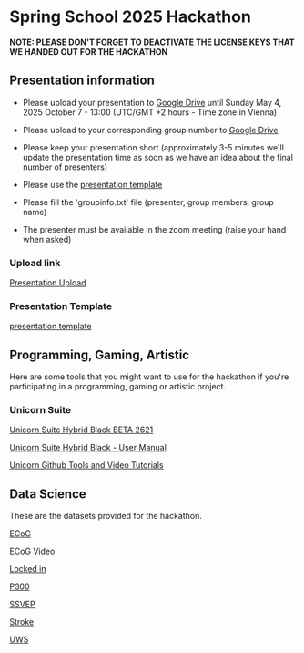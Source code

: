# Spring School 2025 Hackathon

**NOTE: PLEASE DON'T FORGET TO DEACTIVATE THE LICENSE KEYS THAT WE HANDED OUT FOR THE HACKATHON** 

## Presentation information

- Please upload your presentation to [Google Drive](https://drive.google.com/drive/folders/1hIZPrqU63-fOdyZPtKqeAqoV6OLapONT?usp=sharing) until Sunday May 4, 2025  October 7 - 13:00 (UTC/GMT +2 hours - Time zone in Vienna)

- Please upload to your corresponding group number to [Google Drive](https://drive.google.com/drive/folders/1hIZPrqU63-fOdyZPtKqeAqoV6OLapONT?usp=sharing)

- Please keep your presentation short (approximately 3-5 minutes we'll update the presentation time as soon as we have an idea about the final number of presenters)

- Please use the [presentation template ](./Presentation%20Template/template-hackathon-presentation.pptx)

- Please fill the 'groupinfo.txt' file (presenter, group members, group name)

- The presenter must be available in the zoom meeting (raise your hand when asked)

### Upload link

[Presentation Upload](https://drive.google.com/drive/folders/1hIZPrqU63-fOdyZPtKqeAqoV6OLapONT?usp=sharing)

### Presentation Template

[presentation template ](./Presentation%20Template/template-hackathon-presentation.pptx)

## Programming, Gaming, Artistic

Here are some tools that you might want to use for the hackathon if you're participating in a programming, gaming or artistic project.

### Unicorn Suite

[Unicorn Suite Hybrid Black BETA 2621](https://github.com/unicorn-bi/Unicorn-Suite-Hybrid-Black-User-Manual/releases/download/UnicornSuiteHybridBlackBeta124002621/Unicorn.Suite.1.24.00.BETA.2621.zip)

[Unicorn Suite Hybrid Black - User Manual](https://github.com/unicorn-bi/Unicorn-Suite-Hybrid-Black-User-Manual)

[Unicorn Github Tools and Video Tutorials](https://github.com/unicorn-bi/Unicorn-Suite-Hybrid-Black)

## Data Science

These are the datasets provided for the hackathon.

[ECoG](https://www.gtec.at/downloads_QyTs23/Hackathon/ecog.rar)

[ECoG Video](https://www.gtec.at/downloads_QyTs23/Hackathon/ecog_video.rar)

[Locked in](https://www.gtec.at/downloads_QyTs23/Hackathon/locked%20in.rar)

[P300](https://www.gtec.at/downloads_QyTs23/Hackathon/p300.rar)

[SSVEP](https://www.gtec.at/downloads_QyTs23/Hackathon/ssvep.rar)

[Stroke](https://www.gtec.at/downloads_QyTs23/Hackathon/stroke.rar)

[UWS](https://www.gtec.at/downloads_QyTs23/Hackathon/uws.rar)